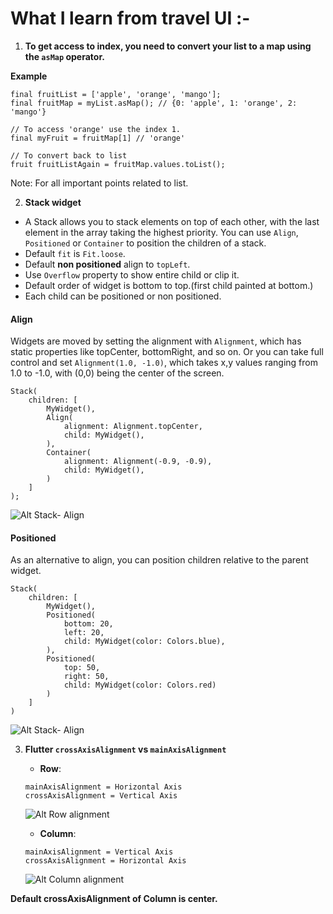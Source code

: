 # What I learn from travel UI :-

1. **To get access to index, you need to convert your list to a map using the `asMap` operator.**

**Example**
```
final fruitList = ['apple', 'orange', 'mango'];
final fruitMap = myList.asMap(); // {0: 'apple', 1: 'orange', 2: 'mango'}

// To access 'orange' use the index 1.
final myFruit = fruitMap[1] // 'orange'

// To convert back to list
fruit fruitListAgain = fruitMap.values.toList();
```
Note: For all important points related to list.

2. **Stack widget**

* A Stack allows you to stack elements on top of each other, with the last element in the array taking the highest priority. You can use `Align`, `Positioned` or `Container` to position the children of a stack.
* Default `fit` is `Fit.loose`.
* Default **non positioned** align to `topLeft`.
* Use `Overflow` property to show entire child or clip it.
* Default order of widget is bottom to top.(first child painted at bottom.)
* Each child can be positioned or non positioned.

#### Align
Widgets are moved by setting the alignment with `Alignment`, which has static properties like topCenter, bottomRight, and so on. Or you can take full control and set `Alignment(1.0, -1.0)`, which takes x,y values ranging from 1.0 to -1.0, with (0,0) being the center of the screen.

```
Stack(
    children: [
        MyWidget(),
        Align(
            alignment: Alignment.topCenter,
            child: MyWidget(),
        ),
        Container(
            alignment: Alignment(-0.9, -0.9),
            child: MyWidget(),
        )  
    ]
);
```
![Alt Stack- Align](https://fireship.io/lessons/flutter-widget-positioning-guide/img/aligned.png)

#### Positioned
As an alternative to align, you can position children relative to the parent widget.

```
Stack(
    children: [
        MyWidget(),
        Positioned(
            bottom: 20,
            left: 20,
            child: MyWidget(color: Colors.blue),
        ),
        Positioned(
            top: 50,
            right: 50,
            child: MyWidget(color: Colors.red)
        )
    ]
)
```
![Alt Stack- Align](https://fireship.io/lessons/flutter-widget-positioning-guide/img/positioned.png)

3. **Flutter `crossAxisAlignment` vs `mainAxisAlignment`**
    * **Row**:
    ```  
    mainAxisAlignment = Horizontal Axis
    crossAxisAlignment = Vertical Axis
    ```

    ![Alt Row alignment](https://flutter.dev/assets/ui/layout/row-diagram-ad51795e19e3e1d412815b287c9caa694ad357892e3ab8b3ef1da0c4c6e011db.png)

    * **Column**:

    ```
    mainAxisAlignment = Vertical Axis
    crossAxisAlignment = Horizontal Axis
    ```
    ![Alt Column alignment](https://flutter.dev/assets/ui/layout/column-diagram-4e2ce8e33c32a09d090280fb7b2925baaf58f6de7876a551c207ab904e2fafc6.png)

**Default crossAxisAlignment of Column is center.**
<!-- **Default crossAxisAlignment of Column is center.**


Navigator.push(
                    context,
                    MaterialPageRoute(
                        builder: (_) => DestinationScreen(destination: dest))),


####  onPressed: () => Navigator.pop(context)
## Hero widget  for animation

## defferace btw MainAxisAlignment nd CrossAxisAlignment -->